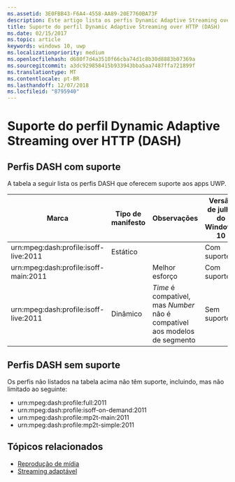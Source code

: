 ```yaml
---
ms.assetid: 3E0FBB43-F6A4-4558-AA89-20E7760BA73F
description: Este artigo lista os perfis Dynamic Adaptive Streaming over HTTP (DASH) compatíveis com os apps UWP.
title: Suporte do perfil Dynamic Adaptive Streaming over HTTP (DASH)
ms.date: 02/15/2017
ms.topic: article
keywords: windows 10, uwp
ms.localizationpriority: medium
ms.openlocfilehash: d680f7d4a3510f66cba74d1c8b30d8883b07369a
ms.sourcegitcommit: a3dc929858415b933943bba5aa7487ffa721899f
ms.translationtype: MT
ms.contentlocale: pt-BR
ms.lasthandoff: 12/07/2018
ms.locfileid: "8795940"
---
```

# <a name="dynamic-adaptive-streaming-over-http-dash-profile-support"></a>Suporte do perfil Dynamic Adaptive Streaming over HTTP (DASH)


## <a name="supported-dash-profiles"></a>Perfis DASH com suporte
A tabela a seguir lista os perfis DASH que oferecem suporte aos apps UWP.

|Marca | Tipo de manifesto | Observações|Versão de julho do Windows 10|Windows 10, versão 1511|Windows 10, versão 1607 |Windows 10, versão 1607 |Windows 10, versão 1703|
|----------------|------|-------|-----------|--------------|---------|-------|--------|
|urn:mpeg&#58;dash:profile:isoff-live:2011 | Estático |     |Com suporte            |  Com suporte              | Com suporte        |Com suporte| Com suporte|
|urn:mpeg&#58;dash:profile:isoff-main:2011 |        | Melhor esforço | Com suporte            |  Com suporte              | Com suporte        |Com suporte| Com suporte|
|urn:mpeg&#58;dash:profile:isoff-live:2011 | Dinâmico | $Time$ é compatível, mas $Number$ não é compatível aos modelos de segmento | Sem suporte            | Sem suporte              | Sem suporte        |Sem suporte| Com suporte|


## <a name="unsupported-dash-profiles"></a>Perfis DASH sem suporte
Os perfis não listados na tabela acima não têm suporte, incluindo, mas não limitado ao seguinte:

* urn:mpeg&#58;dash:profile:full:2011
* urn:mpeg&#58;dash:profile:isoff-on-demand:2011
* urn:mpeg&#58;dash:profile:mp2t-main:2011
* urn:mpeg&#58;dash:profile:mp2t-simple:2011


## <a name="related-topics"></a>Tópicos relacionados

* [Reprodução de mídia](media-playback.md)
* [Streaming adaptável](adaptive-streaming.md)
 

 




